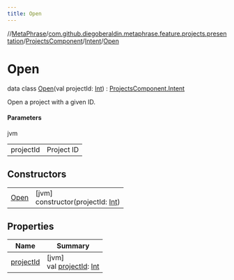 ```yaml
---
title: Open
---
```

//[MetaPhrase](../../../../../index.html)/[com.github.diegoberaldin.metaphrase.feature.projects.presentation](../../../index.html)/[ProjectsComponent](../../index.html)/[Intent](../index.html)/[Open](index.html)



# Open

data class [Open](index.html)(val projectId: [Int](https://kotlinlang.org/api/latest/jvm/stdlib/kotlin/-int/index.html)) : [ProjectsComponent.Intent](../index.html)

Open a project with a given ID.



#### Parameters


jvm

| | |
|---|---|
| projectId | Project ID |



## Constructors


| | |
|---|---|
| [Open](-open.html) | [jvm]<br>constructor(projectId: [Int](https://kotlinlang.org/api/latest/jvm/stdlib/kotlin/-int/index.html)) |


## Properties


| Name | Summary |
|---|---|
| [projectId](project-id.html) | [jvm]<br>val [projectId](project-id.html): [Int](https://kotlinlang.org/api/latest/jvm/stdlib/kotlin/-int/index.html) |

